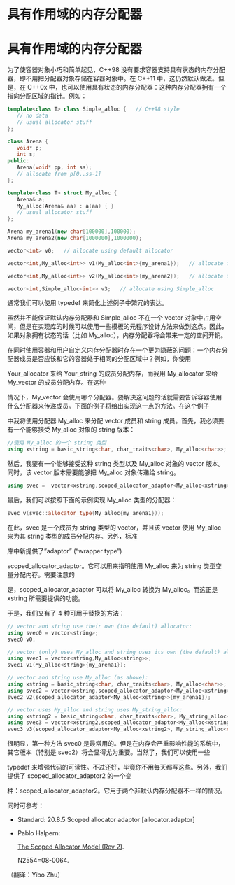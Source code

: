 # 具有作用域的内存分配器

# 具有作用域的内存分配器

为了使容器对象小巧和简单起见，C++98 没有要求容器支持具有状态的内存分配器，即不用把分配器对象存储在容器对象中。在 C++11 中，这仍然默认做法。但是，在 C++0x 中，也可以使用具有状态的内存分配器：这种内存分配器拥有一个指向分配区域的指针。例如：

```cpp
template<class T> class Simple_alloc {   // C++98 style
   // no data
   // usual allocator stuff
};

class Arena {
   void* p;
   int s;
public:
   Arena(void* pp, int ss);
   // allocate from p[0..ss-1]
};

template<class T> struct My_alloc {
   Arena& a;
   My_alloc(Arena& aa) : a(aa) { }
   // usual allocator stuff
};

Arena my_arena1(new char[100000],100000);
Arena my_arena2(new char[1000000],1000000);

vector<int> v0;   // allocate using default allocator

vector<int,My_alloc<int>> v1(My_alloc<int>{my_arena1});   // allocate from my_arena1

vector<int,My_alloc<int>> v2(My_alloc<int>{my_arena2});   // allocate from my_arena2

vector<int,Simple_alloc<int>> v3;   // allocate using Simple_alloc 
```

通常我们可以使用 typedef 来简化上述例子中繁冗的表达。

虽然并不能保证默认内存分配器和 Simple_alloc 不在一个 vector 对象中占用空间，但是在实现库的时候可以使用一些模板的元程序设计方法来做到这点。因此，如果对象拥有状态的话（比如 My_alloc），内存分配器将会带来一定的空间开销。

在同时使用容器和用户自定义内存分配器时存在一个更为隐蔽的问题：一个内存分配器成员是否应该和它的容器处于相同的分配区域中？例如，你使用

Your_allocator 来给 Your_string 的成员分配内存，而我用 My_allocator 来给 My_vector 的成员分配内存。在这种

情况下，My_vector 会使用哪个分配器。要解决这问题的话就需要告诉容器使用什么分配器来传递成员。下面的例子将给出实现这一点的方法。在这个例子

中我将使用分配器 My_alloc 来分配 vector 成员和 string 成员。首先，我必须要有一个能够接受 My_alloc 对象的 string 版本：

```cpp
//使用 My_alloc 的一个 string 类型
using xstring = basic_string<char, char_traits<char>, My_alloc<char>>; 
```

然后，我要有一个能够接受这种 string 类型以及 My_alloc 对象的 vector 版本。同时，该 vector 版本需要能够把 My_alloc 对象传递给 string。

```cpp
using svec =  vector<xstring,scoped_allocator_adaptor<My_alloc<xstring>>>; 
```

最后，我们可以按照下面的示例实现 My_alloc 类型的分配器：

```cpp
svec v(svec::allocator_type(My_alloc{my_arena1})); 
```

在此，svec 是一个成员为 string 类型的 vector，并且该 vector 使用 My_alloc 来为其 string 类型的成员分配内存。另外，标准

库中新提供了”adaptor” (“wrapper type”)

scoped_allocator_adaptor。它可以用来指明使用 My_alloc 来为 string 类型变量分配内存。需要注意的

是，scoped_allocator_adaptor 可以将 My_alloc 转换为 My_alloc。而这正是 xstring 所需要提供的功能。

于是，我们又有了 4 种可用于替换的方法：

```cpp
// vector and string use their own (the default) allocator:
using svec0 = vector<string>;
svec0 v0;

// vector (only) uses My_alloc and string uses its own (the default) allocator:
using svec1 = vector<string,My_alloc<string>>;
svec1 v1(My_alloc<string>{my_arena1});

// vector and string use My_alloc (as above):
using xstring = basic_string<char, char_traits<char>, My_alloc<char>>;
using svec2 = vector<xstring,scoped_allocator_adaptor<My_alloc<xstring>>>;
svec2 v2(scoped_allocator_adaptor<My_alloc<xstring>>{my_arena1});

// vector uses My_alloc and string uses My_string_alloc:
using xstring2 = basic_string<char, char_traits<char>, My_string_alloc<char>>;
using svec3 = vector<xstring2,scoped_allocator_adaptor<My_alloc<xstring>, My_string_alloc<char>>>;  
svec3 v3(scoped_allocator_adaptor<My_alloc<xstring2>, My_string_alloc<char>>{my_arena1,my_string_arena}); 
```

很明显，第一种方法 svec0 是最常用的。但是在内存会严重影响性能的系统中，其它版本（特别是 svec2）将会显得尤为重要。当然了，我们可以使用一些

typedef 来增强代码的可读性。不过还好，毕竟你不用每天都写这些。另外，我们提供了 scoped_allocator_adaptor2 的一个变

种：scoped_allocator_adaptor2。它用于两个非默认内存分配器不一样的情况。

同时可参考：

*   Standard: 20.8.5 Scoped allocator adaptor [allocator.adaptor]
*   Pablo Halpern:

    [The Scoped Allocator Model (Rev 2)](http://www.open-std.org/JTC1/SC22/WG21/docs/papers/2008/n2554.pdf).

    N2554=08-0064.

（翻译：Yibo Zhu）